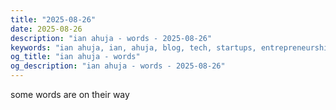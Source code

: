 ```yaml
---
title: "2025-08-26"
date: 2025-08-26
description: "ian ahuja - words - 2025-08-26"
keywords: "ian ahuja, ian, ahuja, blog, tech, startups, entrepreneurship, sales, b2b, saas, moonquake, music, synth, plantle"
og_title: "ian ahuja - words"
og_description: "ian ahuja - words - 2025-08-26"
---
```


some words are on their way